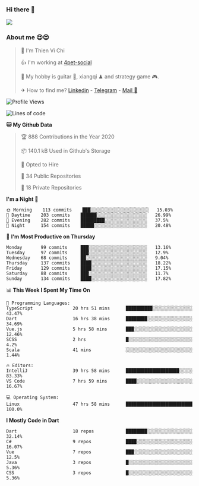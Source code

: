 ### Hi there 👋
![](https://media1.tenor.com/images/9aa4aee77151757a310fcdb4b8fd2a0a/tenor.gif?itemid=12671405)

### About me 😍😍

> 🙎 I'm Thien Vi Chi
> 
> 👍 I'm working at [4pet-social](https://github.com/4pet-social)
>
> 🥞 My hobby is guitar 🎸, xiangqi ♟ and strategy game 🎮.
> 
> ✈ How to find me? [Linkedin](https://www.linkedin.com/in/tvc12/) - [Telegram](https://t.me/yeutham212) - [Mail 📧](mailto:meomeocf98@gmail.com)
> 

<!--START_SECTION:waka-->
![Profile Views](http://img.shields.io/badge/Profile%20Views-5-blue)

![Lines of code](https://img.shields.io/badge/From%20Hello%20World%20I%27ve%20Written-4.7%20million%20lines%20of%20code-blue)

**🐱 My Github Data** 

> 🏆 888 Contributions in the Year 2020
 > 
> 📦 140.1 kB Used in Github's Storage 
 > 
> 💼 Opted to Hire
 > 
> 📜 34 Public Repositories
 > 
> 🔑 18 Private Repositories 

**I'm a Night 🦉** 

```text
🌞 Morning    113 commits    ███░░░░░░░░░░░░░░░░░░░░░░   15.03% 
🌆 Daytime    203 commits    ██████░░░░░░░░░░░░░░░░░░░   26.99% 
🌃 Evening    282 commits    █████████░░░░░░░░░░░░░░░░   37.5% 
🌙 Night      154 commits    █████░░░░░░░░░░░░░░░░░░░░   20.48%

```
📅 **I'm Most Productive on Thursday** 

```text
Monday       99 commits     ███░░░░░░░░░░░░░░░░░░░░░░   13.16% 
Tuesday      97 commits     ███░░░░░░░░░░░░░░░░░░░░░░   12.9% 
Wednesday    68 commits     ██░░░░░░░░░░░░░░░░░░░░░░░   9.04% 
Thursday     137 commits    ████░░░░░░░░░░░░░░░░░░░░░   18.22% 
Friday       129 commits    ████░░░░░░░░░░░░░░░░░░░░░   17.15% 
Saturday     88 commits     ███░░░░░░░░░░░░░░░░░░░░░░   11.7% 
Sunday       134 commits    ████░░░░░░░░░░░░░░░░░░░░░   17.82%

```


📊 **This Week I Spent My Time On** 

```text
💬 Programming Languages: 
TypeScript               20 hrs 51 mins      ██████████░░░░░░░░░░░░░░░   43.47% 
Dart                     16 hrs 38 mins      ████████░░░░░░░░░░░░░░░░░   34.69% 
Vue.js                   5 hrs 58 mins       ███░░░░░░░░░░░░░░░░░░░░░░   12.46% 
SCSS                     2 hrs               █░░░░░░░░░░░░░░░░░░░░░░░░   4.2% 
Scala                    41 mins             ░░░░░░░░░░░░░░░░░░░░░░░░░   1.44%

🔥 Editors: 
IntelliJ                 39 hrs 58 mins      ████████████████████░░░░░   83.33% 
VS Code                  7 hrs 59 mins       ████░░░░░░░░░░░░░░░░░░░░░   16.67%

💻 Operating System: 
Linux                    47 hrs 58 mins      █████████████████████████   100.0%

```

**I Mostly Code in Dart** 

```text
Dart                     18 repos            ████████░░░░░░░░░░░░░░░░░   32.14% 
C#                       9 repos             ████░░░░░░░░░░░░░░░░░░░░░   16.07% 
Vue                      7 repos             ███░░░░░░░░░░░░░░░░░░░░░░   12.5% 
Java                     3 repos             █░░░░░░░░░░░░░░░░░░░░░░░░   5.36% 
CSS                      3 repos             █░░░░░░░░░░░░░░░░░░░░░░░░   5.36%

```



<!--END_SECTION:waka-->